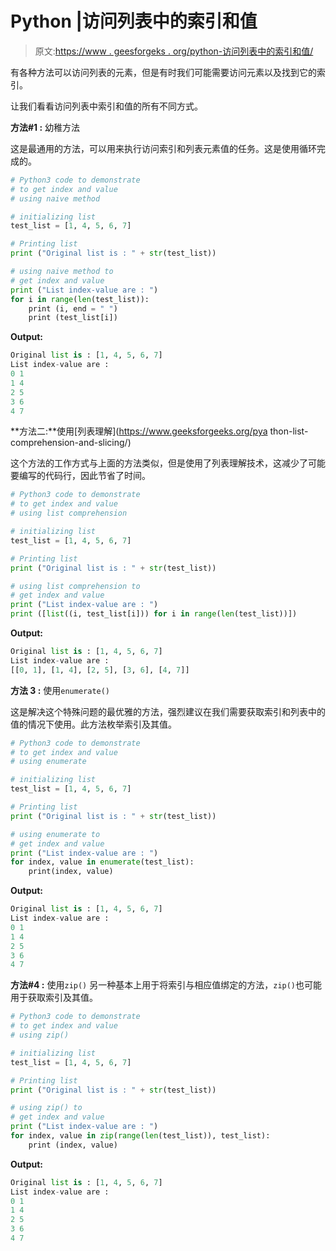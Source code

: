 # Python |访问列表中的索引和值

> 原文:[https://www . geesforgeks . org/python-访问列表中的索引和值/](https://www.geeksforgeeks.org/python-accessing-index-and-value-in-list/)

有各种方法可以访问列表的元素，但是有时我们可能需要访问元素以及找到它的索引。

让我们看看访问列表中索引和值的所有不同方式。

**方法#1 :** 幼稚方法

这是最通用的方法，可以用来执行访问索引和列表元素值的任务。这是使用循环完成的。

```py
# Python3 code to demonstrate 
# to get index and value
# using naive method

# initializing list
test_list = [1, 4, 5, 6, 7]

# Printing list 
print ("Original list is : " + str(test_list))

# using naive method to
# get index and value
print ("List index-value are : ")
for i in range(len(test_list)):
    print (i, end = " ")
    print (test_list[i])
```

**Output:**

```py
Original list is : [1, 4, 5, 6, 7]
List index-value are : 
0 1
1 4
2 5
3 6
4 7

```

**方法二:**使用[列表理解](https://www.geeksforgeeks.org/pya thon-list-comprehension-and-slicing/)

这个方法的工作方式与上面的方法类似，但是使用了列表理解技术，这减少了可能要编写的代码行，因此节省了时间。

```py
# Python3 code to demonstrate 
# to get index and value
# using list comprehension

# initializing list
test_list = [1, 4, 5, 6, 7]

# Printing list 
print ("Original list is : " + str(test_list))

# using list comprehension to
# get index and value
print ("List index-value are : ")
print ([list((i, test_list[i])) for i in range(len(test_list))])
```

**Output:**

```py
Original list is : [1, 4, 5, 6, 7]
List index-value are : 
[[0, 1], [1, 4], [2, 5], [3, 6], [4, 7]]

```

**方法 3 :** 使用`enumerate()`

这是解决这个特殊问题的最优雅的方法，强烈建议在我们需要获取索引和列表中的值的情况下使用。此方法枚举索引及其值。

```py
# Python3 code to demonstrate 
# to get index and value
# using enumerate

# initializing list
test_list = [1, 4, 5, 6, 7]

# Printing list 
print ("Original list is : " + str(test_list))

# using enumerate to
# get index and value
print ("List index-value are : ")
for index, value in enumerate(test_list):
    print(index, value)
```

**Output:**

```py
Original list is : [1, 4, 5, 6, 7]
List index-value are : 
0 1
1 4
2 5
3 6
4 7

```

**方法#4 :** 使用`zip()`
另一种基本上用于将索引与相应值绑定的方法，`zip()`也可能用于获取索引及其值。

```py
# Python3 code to demonstrate 
# to get index and value
# using zip()

# initializing list
test_list = [1, 4, 5, 6, 7]

# Printing list 
print ("Original list is : " + str(test_list))

# using zip() to
# get index and value
print ("List index-value are : ")
for index, value in zip(range(len(test_list)), test_list):
    print (index, value)
```

**Output:**

```py
Original list is : [1, 4, 5, 6, 7]
List index-value are : 
0 1
1 4
2 5
3 6
4 7

```